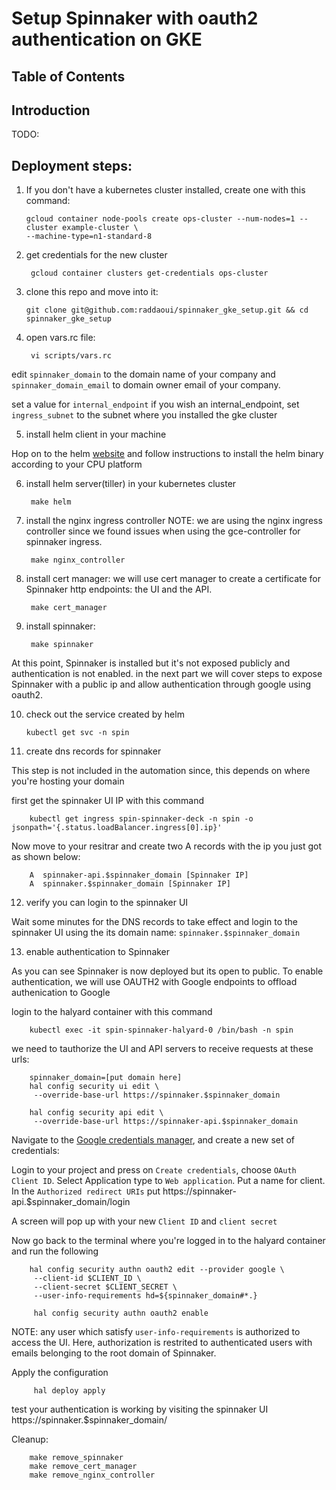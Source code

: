 Setup Spinnaker with oauth2 authentication on GKE
===================================================

Table of Contents
-------------------

Introduction
-------------
TODO:

Deployment steps:
------------------

1. If you don't have a kubernetes cluster installed, create one with this command:

       gcloud container node-pools create ops-cluster --num-nodes=1 --cluster example-cluster \
       --machine-type=n1-standard-8

2. get credentials for the new cluster

        gcloud container clusters get-credentials ops-cluster

3. clone this repo and move into it:

       git clone git@github.com:raddaoui/spinnaker_gke_setup.git && cd spinnaker_gke_setup

4. open vars.rc file:

        vi scripts/vars.rc

edit `spinnaker_domain` to the domain name of your company and `spinnaker_domain_email` to domain owner email of your company.

set a value for `internal_endpoint`
if you wish an internal_endpoint, set `ingress_subnet` to the subnet where you installed the gke cluster

5. install helm client in your machine

Hop on to the helm [website](https://docs.helm.sh/using_helm/#installing-the-helm-client) and follow instructions to install the helm binary according to your CPU platform

6. install helm server(tiller) in your kubernetes cluster

        make helm

7. install the nginx ingress controller
NOTE: we are using the nginx ingress controller since we found issues when using the gce-controller for spinnaker ingress.

        make nginx_controller

8. install cert manager:
we will use cert manager to create a certificate for Spinnaker http endpoints: the UI and the API.

        make cert_manager

9. install spinnaker:

        make spinnaker

At this point, Spinnaker is installed but it's not exposed publicly and authentication is not enabled.
in the next part we will cover steps to expose Spinnaker with a public ip and allow authentication through google using oauth2.

10. check out the service created by helm

        kubectl get svc -n spin

11. create dns records for spinnaker

This step is not included in the automation since, this depends on where you're hosting your domain

first get the spinnaker UI IP with this command

        kubectl get ingress spin-spinnaker-deck -n spin -o jsonpath='{.status.loadBalancer.ingress[0].ip}'


Now move to your resitrar and create two A records with the ip you just got as shown below:

        A  spinnaker-api.$spinnaker_domain [Spinnaker IP]
        A  spinnaker.$spinnaker_domain [Spinnaker IP] 

12. verify you can login to the spinnaker UI

Wait some minutes for the DNS records to take effect and login to the spinnaker UI using the its domain name: `spinnaker.$spinnaker_domain` 

13. enable authentication to Spinnaker

As you can see Spinnaker is now deployed but its open to public.
To enable authentication, we will use OAUTH2 with Google endpoints to offload authenication to Google

login to the halyard container with this command

        kubectl exec -it spin-spinnaker-halyard-0 /bin/bash -n spin

we need to tauthorize the UI and API servers to receive requests at these urls:

        spinnaker_domain=[put domain here]
        hal config security ui edit \
         --override-base-url https://spinnaker.$spinnaker_domain

        hal config security api edit \
         --override-base-url https://spinnaker-api.$spinnaker_domain


Navigate to the [Google credentials manager](https://console.developers.google.com/apis/credentials), and create a new set of credentials:

Login to your project and press on `Create credentials`, choose `OAuth Client ID`.
Select Application type to `Web application`. Put a name for client. In the `Authorized redirect URIs` put  https://spinnaker-api.$spinnaker_domain/login

A screen will pop up with your new `Client ID` and `client secret`

Now go back to the terminal where you're logged in to the halyard container and run the following

        hal config security authn oauth2 edit --provider google \
         --client-id $CLIENT_ID \
         --client-secret $CLIENT_SECRET \
         --user-info-requirements hd=${spinnaker_domain#*.}

         hal config security authn oauth2 enable

NOTE: any user which satisfy `user-info-requirements` is authorized to access the UI. Here, authorization is restrited to authenticated users with emails belonging to the root domain of Spinnaker.

Apply the configuration

         hal deploy apply


test your authentication is working by visiting the spinnaker UI https://spinnaker.$spinnaker_domain/


Cleanup:

        make remove_spinnaker
        make remove_cert_manager
        make remove_nginx_controller 
